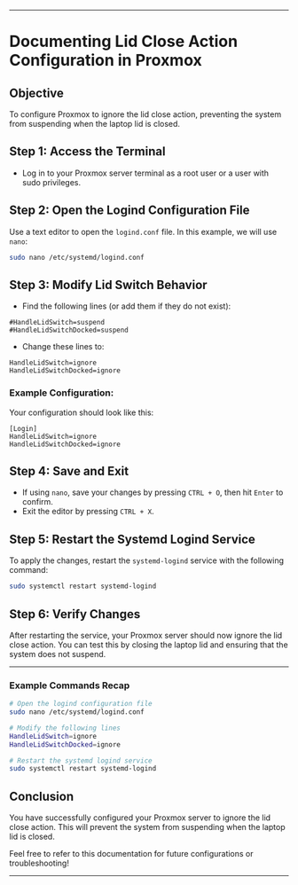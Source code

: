 
---

# **Documenting Lid Close Action Configuration in Proxmox**

## **Objective**
To configure Proxmox to ignore the lid close action, preventing the system from suspending when the laptop lid is closed.

## **Step 1: Access the Terminal**
- Log in to your Proxmox server terminal as a root user or a user with sudo privileges.

## **Step 2: Open the Logind Configuration File**
Use a text editor to open the `logind.conf` file. In this example, we will use `nano`:

```bash
sudo nano /etc/systemd/logind.conf
```

## **Step 3: Modify Lid Switch Behavior**
- Find the following lines (or add them if they do not exist):

```plaintext
#HandleLidSwitch=suspend
#HandleLidSwitchDocked=suspend
```

- Change these lines to:

```plaintext
HandleLidSwitch=ignore
HandleLidSwitchDocked=ignore
```

### **Example Configuration:**
Your configuration should look like this:

```plaintext
[Login]
HandleLidSwitch=ignore
HandleLidSwitchDocked=ignore
```

## **Step 4: Save and Exit**
- If using `nano`, save your changes by pressing `CTRL + O`, then hit `Enter` to confirm.
- Exit the editor by pressing `CTRL + X`.

## **Step 5: Restart the Systemd Logind Service**
To apply the changes, restart the `systemd-logind` service with the following command:

```bash
sudo systemctl restart systemd-logind
```

## **Step 6: Verify Changes**
After restarting the service, your Proxmox server should now ignore the lid close action. You can test this by closing the laptop lid and ensuring that the system does not suspend.

---

### **Example Commands Recap**
```bash
# Open the logind configuration file
sudo nano /etc/systemd/logind.conf

# Modify the following lines
HandleLidSwitch=ignore
HandleLidSwitchDocked=ignore

# Restart the systemd logind service
sudo systemctl restart systemd-logind
```

## **Conclusion**
You have successfully configured your Proxmox server to ignore the lid close action. This will prevent the system from suspending when the laptop lid is closed. 

Feel free to refer to this documentation for future configurations or troubleshooting!

--- 
